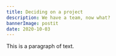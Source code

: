 ```yaml
---
title: Deciding on a project
description: We have a team, now what?
bannerImage: postit
date: 2020-10-03
---
```

This is a paragraph of text.
